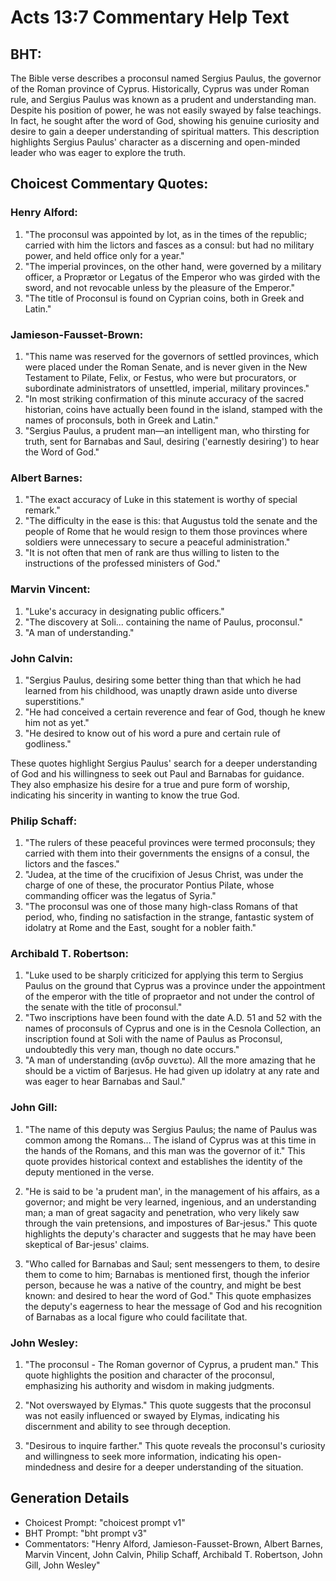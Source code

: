 # Acts 13:7 Commentary Help Text

## BHT:
The Bible verse describes a proconsul named Sergius Paulus, the governor of the Roman province of Cyprus. Historically, Cyprus was under Roman rule, and Sergius Paulus was known as a prudent and understanding man. Despite his position of power, he was not easily swayed by false teachings. In fact, he sought after the word of God, showing his genuine curiosity and desire to gain a deeper understanding of spiritual matters. This description highlights Sergius Paulus' character as a discerning and open-minded leader who was eager to explore the truth.

## Choicest Commentary Quotes:
### Henry Alford:
1. "The proconsul was appointed by lot, as in the times of the republic; carried with him the lictors and fasces as a consul: but had no military power, and held office only for a year."
2. "The imperial provinces, on the other hand, were governed by a military officer, a Proprætor or Legatus of the Emperor who was girded with the sword, and not revocable unless by the pleasure of the Emperor."
3. "The title of Proconsul is found on Cyprian coins, both in Greek and Latin."

### Jamieson-Fausset-Brown:
1. "This name was reserved for the governors of settled provinces, which were placed under the Roman Senate, and is never given in the New Testament to Pilate, Felix, or Festus, who were but procurators, or subordinate administrators of unsettled, imperial, military provinces."
2. "In most striking confirmation of this minute accuracy of the sacred historian, coins have actually been found in the island, stamped with the names of proconsuls, both in Greek and Latin."
3. "Sergius Paulus, a prudent man—an intelligent man, who thirsting for truth, sent for Barnabas and Saul, desiring ('earnestly desiring') to hear the Word of God."

### Albert Barnes:
1. "The exact accuracy of Luke in this statement is worthy of special remark."
2. "The difficulty in the ease is this: that Augustus told the senate and the people of Rome that he would resign to them those provinces where soldiers were unnecessary to secure a peaceful administration."
3. "It is not often that men of rank are thus willing to listen to the instructions of the professed ministers of God."

### Marvin Vincent:
1. "Luke's accuracy in designating public officers."
2. "The discovery at Soli... containing the name of Paulus, proconsul."
3. "A man of understanding."

### John Calvin:
1. "Sergius Paulus, desiring some better thing than that which he had learned from his childhood, was unaptly drawn aside unto diverse superstitions." 
2. "He had conceived a certain reverence and fear of God, though he knew him not as yet."
3. "He desired to know out of his word a pure and certain rule of godliness."

These quotes highlight Sergius Paulus' search for a deeper understanding of God and his willingness to seek out Paul and Barnabas for guidance. They also emphasize his desire for a true and pure form of worship, indicating his sincerity in wanting to know the true God.

### Philip Schaff:
1. "The rulers of these peaceful provinces were termed proconsuls; they carried with them into their governments the ensigns of a consul, the lictors and the fasces." 
2. "Judea, at the time of the crucifixion of Jesus Christ, was under the charge of one of these, the procurator Pontius Pilate, whose commanding officer was the legatus of Syria."
3. "The proconsul was one of those many high-class Romans of that period, who, finding no satisfaction in the strange, fantastic system of idolatry at Rome and the East, sought for a nobler faith."

### Archibald T. Robertson:
1. "Luke used to be sharply criticized for applying this term to Sergius Paulus on the ground that Cyprus was a province under the appointment of the emperor with the title of propraetor and not under the control of the senate with the title of proconsul." 
2. "Two inscriptions have been found with the date A.D. 51 and 52 with the names of proconsuls of Cyprus and one is in the Cesnola Collection, an inscription found at Soli with the name of Paulus as Proconsul, undoubtedly this very man, though no date occurs."
3. "A man of understanding (ανδρ συνετω). All the more amazing that he should be a victim of Barjesus. He had given up idolatry at any rate and was eager to hear Barnabas and Saul."

### John Gill:
1. "The name of this deputy was Sergius Paulus; the name of Paulus was common among the Romans... The island of Cyprus was at this time in the hands of the Romans, and this man was the governor of it." This quote provides historical context and establishes the identity of the deputy mentioned in the verse.

2. "He is said to be 'a prudent man', in the management of his affairs, as a governor; and might be very learned, ingenious, and an understanding man; a man of great sagacity and penetration, who very likely saw through the vain pretensions, and impostures of Bar-jesus." This quote highlights the deputy's character and suggests that he may have been skeptical of Bar-jesus' claims.

3. "Who called for Barnabas and Saul; sent messengers to them, to desire them to come to him; Barnabas is mentioned first, though the inferior person, because he was a native of the country, and might be best known: and desired to hear the word of God." This quote emphasizes the deputy's eagerness to hear the message of God and his recognition of Barnabas as a local figure who could facilitate that.

### John Wesley:
1. "The proconsul - The Roman governor of Cyprus, a prudent man." This quote highlights the position and character of the proconsul, emphasizing his authority and wisdom in making judgments.

2. "Not overswayed by Elymas." This quote suggests that the proconsul was not easily influenced or swayed by Elymas, indicating his discernment and ability to see through deception.

3. "Desirous to inquire farther." This quote reveals the proconsul's curiosity and willingness to seek more information, indicating his open-mindedness and desire for a deeper understanding of the situation.


## Generation Details
- Choicest Prompt: "choicest prompt v1"
- BHT Prompt: "bht prompt v3"
- Commentators: "Henry Alford, Jamieson-Fausset-Brown, Albert Barnes, Marvin Vincent, John Calvin, Philip Schaff, Archibald T. Robertson, John Gill, John Wesley"
